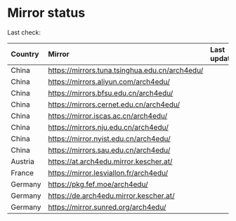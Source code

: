 <script src="./time.js"></script>
# Mirror status
Last check: <script type="text/javascript">localize(1729451791.2010083);</script>

|Country|Mirror|Last update|
|:------|:-----|:----------|
|China|https://mirrors.tuna.tsinghua.edu.cn/arch4edu/|<script type="text/javascript">localize(1729319991);</script>|
|China|https://mirrors.aliyun.com/arch4edu/|<script type="text/javascript">localize(1729319991);</script>|
|China|https://mirrors.bfsu.edu.cn/arch4edu/|<script type="text/javascript">localize(1729319991);</script>|
|China|https://mirrors.cernet.edu.cn/arch4edu/|<script type="text/javascript">localize(1729319991);</script>|
|China|https://mirror.iscas.ac.cn/arch4edu/|<script type="text/javascript">localize(1729319991);</script>|
|China|https://mirrors.nju.edu.cn/arch4edu/|<script type="text/javascript">localize(1729319991);</script>|
|China|https://mirror.nyist.edu.cn/arch4edu/|<script type="text/javascript">localize(1729319991);</script>|
|China|https://mirrors.sau.edu.cn/arch4edu/|<script type="text/javascript">localize(1729017807);</script>|
|Austria|https://at.arch4edu.mirror.kescher.at/|<script type="text/javascript">localize(1729319991);</script>|
|France|https://mirror.lesviallon.fr/arch4edu/|<script type="text/javascript">localize(1729319991);</script>|
|Germany|https://pkg.fef.moe/arch4edu/|<script type="text/javascript">localize(1729319991);</script>|
|Germany|https://de.arch4edu.mirror.kescher.at/|<script type="text/javascript">localize(1729319991);</script>|
|Germany|https://mirror.sunred.org/arch4edu/|<script type="text/javascript">localize(1729319991);</script>|

<script src="./tablefilter/tablefilter.js"></script>
<script src="./table.js"></script>